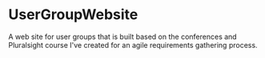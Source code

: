 # UserGroupWebsite
A web site for user groups that is built based on the conferences and Pluralsight course I've created for an agile requirements gathering process.
